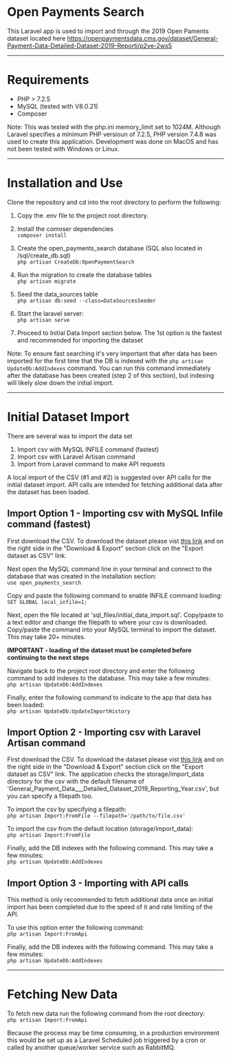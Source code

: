 # Open Payments Search
This Laravel app is used to import and through the 2019 Open Paments dataset located here 
https://openpaymentsdata.cms.gov/dataset/General-Payment-Data-Detailed-Dataset-2019-Reporti/p2ve-2ws5

___

# Requirements
- PHP > 7.2.5
- MySQL (tested with V8.0.21)
- Composer

Note: This was tested with the php.ini memory_limit set to 1024M. Although Laravel specifies a minimum PHP versioun of 7.2.5, PHP version 7.4.8 was used to create this application. Development was done on MacOS and has not been tested with Windows or Linux.
___

# Installation and Use
Clone the repository and cd into the root directory to perform the following:

1. Copy the .env file to the project root directory.

2. Install the comoser dependencies  
`composer install` 

3. Create the open_payments_search database (SQL also located in /sql/create_db.sql)  
`php artisan CreateDb:OpenPaymentSearch`

4. Run the migration to create the database tables   
`php artisan migrate`

5. Seed the data_sources table  
`php artisan db:seed --class=DataSourcesSeeder`

6. Start the laravel server:  
`php artisan serve`

7. Proceed to Initial Data Import section below. The 1st option is the fastest and recommended for importing the dataset

Note: To ensure fast searching it's very important that after data has been imported for the first time that the DB is indexed with the `php artisan UpdateDb:AddIndexes` command. You can run this command immediately after the database has been created (step 2 of this section), but indexing will likely slow down the initial import.

___

# Initial Dataset Import

There are several was to import the data set
1. Import csv with MySQL INFILE command (fastest)
2. Import csv with Laravel Artisan command
3. Import from Laravel command to make API requests

A local import of the CSV (#1 and #2) is suggested over API calls for the initial dataset import. API calls are intended for fetching additional data after the dataset has been loaded.

## **Import Option 1 - Importing csv with MySQL Infile command (fastest)**

First download the CSV. To download the dataset please vist [this link](https://dev.socrata.com/foundry/openpaymentsdata.cms.gov/p2ve-2ws5) and on the right side in the "Download & Export" section click on the "Export dataset as CSV" link.

Next open the MySQL command line in your terminal and connect to the database that was created in the installation section:  
`use open_payments_search`

Copy and paste the following command to enable INFILE command loading:  
`SET GLOBAL local_infile=1;`

Next, open the file located at 'sql_files/initial_data_import.sql'. Copy/paste to a text editor and change the filepath to where your csv is downloaded. Copy/paste the command into your MySQL terminal to import the dataset. This may take 20+ minutes.

**IMPORTANT - loading of the dataset must be completed before continuing to the next steps**

Navigate back to the project root directory and enter the following command to add indexes to the database. This may take a few minutes:  
`php artisan UpdateDb:AddIndexes`

Finally, enter the following command to indicate to the app that data has been loaded:  
`php artisan UpdateDb:UpdateImportHistory`

## **Import Option 2 - Importing csv with Laravel Artisan command**

First download the CSV. To download the dataset please vist [this link](https://dev.socrata.com/foundry/openpaymentsdata.cms.gov/p2ve-2ws5) and on the right side in the "Download & Export" section click on the "Export dataset as CSV" link. The application checks the storage/import_data directory for the csv with the default filename of 'General_Payment_Data___Detailed_Dataset_2019_Reporting_Year.csv', but you can specify a filepath too.

To import the csv by specifying a filepath:  
`php artisan Import:FromFile --filepath='/path/to/file.csv'`

To import the csv from the default location (storage/import_data):  
`php artisan Import:FromFile`

Finally, add the DB indexes with the following command. This may take a few minutes:  
`php artisan UpdateDb:AddIndexes`

## **Import Option 3 - Importing with API calls** 

This method is only recommended to fetch additional data once an initial import has been completed due to the speed of it and rate limiting of the API. 

To use this option enter the following command:  
`php artisan Import:FromApi`

Finally, add the DB indexes with the following command. This may take a few minutes:  
`php artisan UpdateDb:AddIndexes`

___
# Fetching New Data

To fetch new data run the following command from the root directory:  
`php artisan Import:FromApi`

Because the process may be time consuming, in a production environment this would be set up as a Laravel Scheduled job triggered by a cron or called by another queue/worker service such as RabbitMQ.